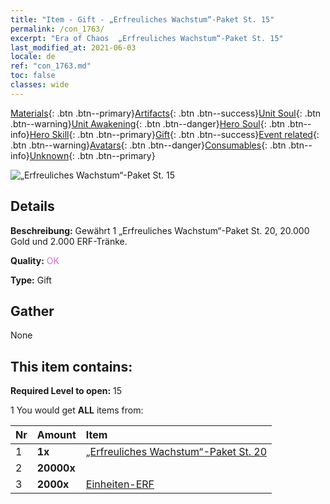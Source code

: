 ```yaml
---
title: "Item - Gift - „Erfreuliches Wachstum“-Paket St. 15"
permalink: /con_1763/
excerpt: "Era of Chaos  „Erfreuliches Wachstum“-Paket St. 15"
last_modified_at: 2021-06-03
locale: de
ref: "con_1763.md"
toc: false
classes: wide
---
```

 [Materials](/ItemsDE/){: .btn .btn--primary}[Artifacts](/ItemsDE/Artifacts/){: .btn .btn--success}[Unit Soul](/ItemsDE/UnitSoul/){: .btn .btn--warning}[Unit Awakening](/ItemsDE/UnitAwakening/){: .btn .btn--danger}[Hero Soul](/ItemsDE/HeroSoul/){: .btn .btn--info}[Hero Skill](/ItemsDE/HeroSkill/){: .btn .btn--primary}[Gift](/ItemsDE/Gift/){: .btn .btn--success}[Event related](/ItemsDE/Events/){: .btn .btn--warning}[Avatars](/ItemsDE/Avatars/){: .btn .btn--danger}[Consumables](/ItemsDE/Consumables/){: .btn .btn--info}[Unknown](/ItemsDE/Unknown/){: .btn .btn--primary}

 ![„Erfreuliches Wachstum“-Paket St. 15](/images/t/i_907219.png)

## Details
 **Beschreibung:** Gewährt 1 „Erfreuliches Wachstum“-Paket St. 20, 20.000 Gold und 2.000 ERF-Tränke.

 **Quality:** <span style="color: #DA70D6">OK</span>

 **Type:** Gift

## Gather

  None

## This item contains:

 **Required Level to open:** 15

 1 You would get **ALL** items  from:

  | Nr | Amount |     Item    |
  |:---|:-------|:------------|
  | 1 |  **1x** | [„Erfreuliches Wachstum“-Paket St. 20](/ItemsDE/con_1764/) |  | 
  | 2 |  **20000x** | <i class="fas fa-coins"/> |  | 
  | 3 |  **2000x** | [Einheiten-ERF](/ItemsDE/con_902/) |  | 
